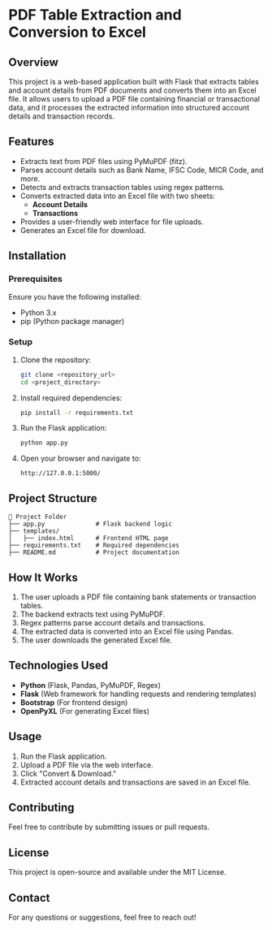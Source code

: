 # PDF Table Extraction and Conversion to Excel

## Overview
This project is a web-based application built with Flask that extracts tables and account details from PDF documents and converts them into an Excel file. It allows users to upload a PDF file containing financial or transactional data, and it processes the extracted information into structured account details and transaction records.

## Features
- Extracts text from PDF files using PyMuPDF (fitz).
- Parses account details such as Bank Name, IFSC Code, MICR Code, and more.
- Detects and extracts transaction tables using regex patterns.
- Converts extracted data into an Excel file with two sheets:
  - **Account Details**
  - **Transactions**
- Provides a user-friendly web interface for file uploads.
- Generates an Excel file for download.

## Installation
### Prerequisites
Ensure you have the following installed:
- Python 3.x
- pip (Python package manager)

### Setup
1. Clone the repository:
   ```bash
   git clone <repository_url>
   cd <project_directory>
   ```
2. Install required dependencies:
   ```bash
   pip install -r requirements.txt
   ```
3. Run the Flask application:
   ```bash
   python app.py
   ```
4. Open your browser and navigate to:
   ```
   http://127.0.0.1:5000/
   ```

## Project Structure
```
📁 Project Folder
├── app.py              # Flask backend logic
├── templates/
│   ├── index.html      # Frontend HTML page
├── requirements.txt    # Required dependencies
├── README.md           # Project documentation
```

## How It Works
1. The user uploads a PDF file containing bank statements or transaction tables.
2. The backend extracts text using PyMuPDF.
3. Regex patterns parse account details and transactions.
4. The extracted data is converted into an Excel file using Pandas.
5. The user downloads the generated Excel file.

## Technologies Used
- **Python** (Flask, Pandas, PyMuPDF, Regex)
- **Flask** (Web framework for handling requests and rendering templates)
- **Bootstrap** (For frontend design)
- **OpenPyXL** (For generating Excel files)

## Usage
1. Run the Flask application.
2. Upload a PDF file via the web interface.
3. Click "Convert & Download."
4. Extracted account details and transactions are saved in an Excel file.

## Contributing
Feel free to contribute by submitting issues or pull requests.

## License
This project is open-source and available under the MIT License.

## Contact
For any questions or suggestions, feel free to reach out!

